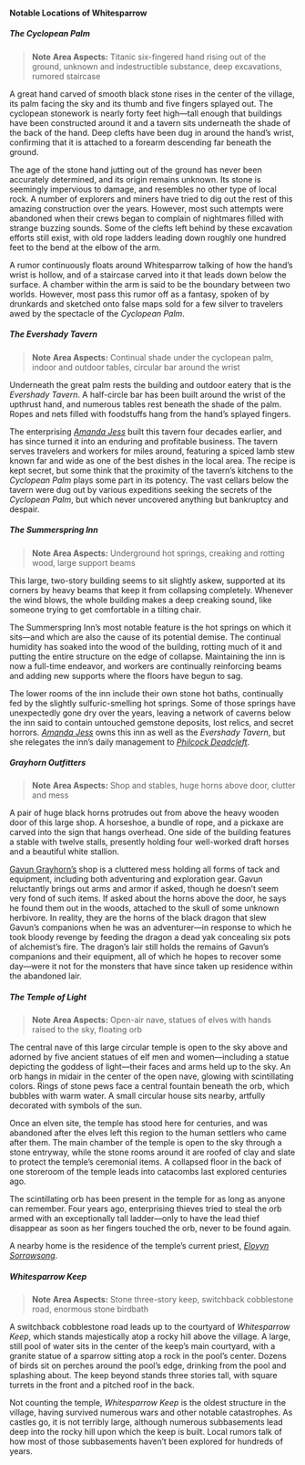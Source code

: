 <!-- spell-checker:words Deadcleft Elovyn Evershady Gavun Grayhorn Philcock Sorrowsong Summerspring Whitesparrow -->
#### Notable Locations of Whitesparrow

##### The Cyclopean Palm

> **Note**
> **Area Aspects:**
> Titanic six-fingered hand rising out of the ground, unknown and indestructible substance, deep excavations, rumored staircase

A great hand carved of smooth black stone rises in the center of the village, its palm facing the sky and its thumb and five fingers splayed out.
The cyclopean stonework is nearly forty feet high—tall enough that buildings have been constructed around it and a tavern sits underneath the shade of the back of the hand.
Deep clefts have been dug in around the hand’s wrist, confirming that it is attached to a forearm descending far beneath the ground.

The age of the stone hand jutting out of the ground has never been accurately determined, and its origin remains unknown.
Its stone is seemingly impervious to damage, and resembles no other type of local rock.
A number of explorers and miners have tried to dig out the rest of this amazing construction over the years.
However, most such attempts were abandoned when their crews began to complain of nightmares filled with strange buzzing sounds.
Some of the clefts left behind by these excavation efforts still exist, with old rope ladders leading down roughly one hundred feet to the bend at the elbow of the arm.

A rumor continuously floats around Whitesparrow talking of how the hand’s wrist is hollow, and of a staircase carved into it that leads down below the surface.
A chamber within the arm is said to be the boundary between two worlds.
However, most pass this rumor off as a fantasy, spoken of by drunkards and sketched onto false maps sold for a few silver to travelers awed by the spectacle of the _Cyclopean Palm_.

##### The Evershady Tavern

> **Note**
> **Area Aspects:**
> Continual shade under the cyclopean palm, indoor and outdoor tables, circular bar around the wrist

Underneath the great palm rests the building and outdoor eatery that is the _Evershady Tavern_.
A half-circle bar has been built around the wrist of the upthrust hand, and numerous tables rest beneath the shade of the palm.
Ropes and nets filled with foodstuffs hang from the hand’s splayed fingers.

The enterprising _[Amanda Jess](#Whitesparrow_NPCs_amanda_jess)_ built this tavern four decades earlier, and has since turned it into an enduring and profitable business.
The tavern serves travelers and workers for miles around, featuring a spiced lamb stew known far and wide as one of the best dishes in the local area.
The recipe is kept secret, but some think that the proximity of the tavern’s kitchens to the _Cyclopean Palm_ plays some part in its potency.
The vast cellars below the tavern were dug out by various expeditions seeking the secrets of the _Cyclopean Palm_, but which never uncovered anything but bankruptcy and despair.

##### The Summerspring Inn

> **Note**
> **Area Aspects:**
> Underground hot springs, creaking and rotting wood, large support beams

This large, two-story building seems to sit slightly askew, supported at its corners by heavy beams that keep it from collapsing completely.
Whenever the wind blows, the whole building makes a deep creaking sound, like someone trying to get comfortable in a tilting chair.

The Summerspring Inn’s most notable feature is the hot springs on which it sits—and which are also the cause of its potential demise.
The continual humidity has soaked into the wood of the building, rotting much of it and putting the entire structure on the edge of collapse.
Maintaining the inn is now a full-time endeavor, and workers are continually reinforcing beams and adding new supports where the floors have begun to sag.

The lower rooms of the inn include their own stone hot baths, continually fed by the slightly sulfuric-smelling hot springs.
Some of those springs have unexpectedly gone dry over the years, leaving a network of caverns below the inn said to contain untouched gemstone deposits, lost relics, and secret horrors.
_[Amanda Jess](#Whitesparrow_NPCs_amanda_jess)_ owns this inn as well as the _Evershady Tavern_, but she relegates the inn’s daily management to _[Philcock Deadcleft](#Whitesparrow_NPCs_philcock_deadcleft)_.

##### Grayhorn Outfitters

> **Note**
> **Area Aspects:**
> Shop and stables, huge horns above door, clutter and mess

A pair of huge black horns protrudes out from above the heavy wooden door of this large shop.
A horseshoe, a bundle of rope, and a pickaxe are carved into the sign that hangs overhead.
One side of the building features a stable with twelve stalls, presently holding four well-worked draft horses and a beautiful white stallion.

[Gavun Grayhorn’s](#Whitesparrow_NPCs_gavun_grayhorn) shop is a cluttered mess holding all forms of tack and equipment, including both adventuring and exploration gear.
Gavun reluctantly brings out arms and armor if asked, though he doesn’t seem very fond of such items.
If asked about the horns above the door, he says he found them out in the woods, attached to the skull of some unknown herbivore.
In reality, they are the horns of the black dragon that slew Gavun’s companions when he was an adventurer—in response to which he took bloody revenge by feeding the dragon a dead yak concealing six pots of alchemist’s fire.
The dragon’s lair still holds the remains of Gavun’s companions and their equipment, all of which he hopes to recover some day—were it not for the monsters that have since taken up residence within the abandoned lair.

##### The Temple of Light

> **Note**
> **Area Aspects:**
> Open-air nave, statues of elves with hands raised to the sky, floating orb

The central nave of this large circular temple is open to the sky above and adorned by five ancient statues of elf men and women—including a statue depicting the goddess of light—their faces and arms held up to the sky.
An orb hangs in midair in the center of the open nave, glowing with scintillating colors.
Rings of stone pews face a central fountain beneath the orb, which bubbles with warm water.
A small circular house sits nearby, artfully decorated with symbols of the sun.

Once an elven site, the temple has stood here for centuries, and was abandoned after the elves left this region to the human settlers who came after them.
The main chamber of the temple is open to the sky through a stone entryway, while the stone rooms around it are roofed of clay and slate to protect the temple’s ceremonial items.
A collapsed floor in the back of one storeroom of the temple leads into catacombs last explored centuries ago.

The scintillating orb has been present in the temple for as long as anyone can remember.
Four years ago, enterprising thieves tried to steal the orb armed with an exceptionally tall ladder—only to have the lead thief disappear as soon as her fingers touched the orb, never to be found again.

A nearby home is the residence of the temple’s current priest, _[Elovyn Sorrowsong](#Whitesparrow_NPCs_elovyn_sorrowsong)_.

##### Whitesparrow Keep

> **Note**
> **Area Aspects:**
> Stone three-story keep, switchback cobblestone road, enormous stone birdbath

A switchback cobblestone road leads up to the courtyard of _Whitesparrow Keep_, which stands majestically atop a rocky hill above the village.
A large, still pool of water sits in the center of the keep’s main courtyard, with a granite statue of a sparrow sitting atop a rock in the pool’s center.
Dozens of birds sit on perches around the pool’s edge, drinking from the pool and splashing about.
The keep beyond stands three stories tall, with square turrets in the front and a pitched roof in the back.

Not counting the temple, _Whitesparrow Keep_ is the oldest structure in the village, having survived numerous wars and other notable catastrophes.
As castles go, it is not terribly large, although numerous subbasements lead deep into the rocky hill upon which the keep is built.
Local rumors talk of how most of those subbasements haven’t been explored for hundreds of years.
